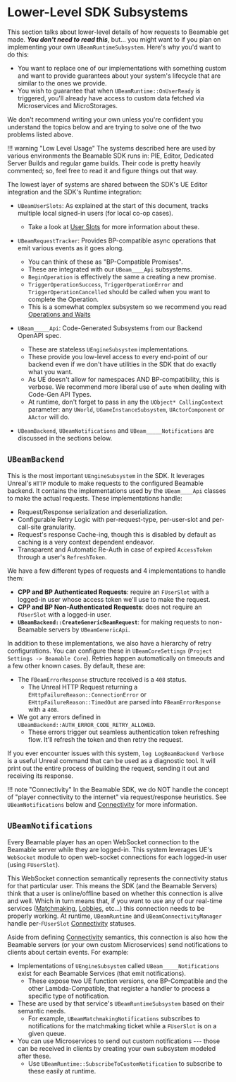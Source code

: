 ﻿# Lower-Level SDK Subsystems

This section talks about lower-level details of how requests to Beamable get made. 
***You don't need to read this***, but... you might want to if you plan on implementing your own `UBeamRuntimeSubsystem`. 
Here's why you'd want to do this:

- You want to replace one of our implementations with something custom and want to provide guarantees about your system's lifecycle that are similar to the ones we provide.
- You wish to guarantee that when `UBeamRuntime::OnUserReady` is triggered, you'll already have access to custom data fetched via Microservices and MicroStorages.

We don't recommend writing your own unless you're confident you understand the topics below and are trying to solve one of the two problems listed above.

!!! warning "Low Level Usage"
    The systems described here are used by various environments the Beamable SDK runs in: PIE, Editor, Dedicated Server Builds and regular game builds. 
    Their code is pretty heavily commented; so, feel free to read it and figure things out that way.

The lowest layer of systems are shared between the SDK's UE Editor integration and the SDK's Runtime integration:

- `UBeamUserSlots`: As explained at the start of this document, tracks multiple local signed-in users (for local co-op cases).
  - Take a look at [User Slots](user-slots.md) for more information about these.
   
- `UBeamRequestTracker`: Provides BP-compatible async operations that emit various events as it goes along.
  - You can think of these as "BP-Compatible Promises".
  - These are integrated with our `UBeam____Api` subsystems.
  - `BeginOperation` is effectively the same a creating a new promise.
  - `TriggerOperationSuccess`, `TriggerOperationError` and `TriggerOperationCancelled` should be called when you want to complete the Operation.
  - This is a somewhat complex subsystem so we recommend you read [Operations and Waits](operations-and-waits.md)

- `UBeam_____Api`:  Code-Generated Subsystems from our Backend OpenAPI spec.
    - These are stateless `UEngineSubsystem` implementations.
    - These provide you low-level access to every end-point of our backend even if we don't have utilities in the SDK that do exactly what you want.
    - As UE doesn't allow for namespaces AND BP-compatibility, this is verbose. We recommend more liberal use of `auto` when dealing with Code-Gen API Types.
    - At runtime, don't forget to pass in any the `UObject* CallingContext` parameter: any `UWorld`, `UGameInstanceSubsystem`, `UActorComponent` or `AActor` will do.

- `UBeamBackend`, `UBeamNotifications` and `UBeam_____Notifications` are discussed in the sections below.

## `UBeamBackend`
This is the most important `UEngineSubsystem` in the SDK. It leverages Unreal's `HTTP` module to make requests to the configured Beamable backend.
It contains the implementations used by the `UBeam____Api` classes to make the actual requests. These implementations handle:
- Request/Response serialization and deserialization.
- Configurable Retry Logic with per-request-type, per-user-slot and per-call-site granularity.
- Request's response Cache-ing, though this is disabled by default as caching is a very context dependent endeavor.
- Transparent and Automatic Re-Auth in case of expired `AccessToken` through a user's `RefreshToken`.

We have a few different types of requests and 4 implementations to handle them:
- **CPP and BP Authenticated Requests**: require an `FUserSlot` with a logged-in user whose access token we'll use to make the request. 
- **CPP and BP Non-Authenticated Requests**: does not require an `FUserSlot` with a logged-in user.
- **`UBeamBackend::CreateGenericBeamRequest`**: for making requests to non-Beamable servers by `UBeamGenericApi`.

In addition to these implementations, we also have a hierarchy of retry configurations. 
You can configure these in `UBeamCoreSettings` (`Project Settings -> Beamable Core`).
Retries happen automatically on timeouts and a few other known cases. By default, these are:

- The `FBeamErrorResponse` structure received is a `408` status.
  - The Unreal HTTP Request returning a `EHttpFailureReason::ConnectionError` or `EHttpFailureReason::TimedOut` are parsed into `FBeamErrorResponse` with a `408`.
- We got any errors defined in `UBeamBackend::AUTH_ERROR_CODE_RETRY_ALLOWED`.
  - These errors trigger out seamless authentication token refreshing flow. It'll refresh the token and then retry the request.

If you ever encounter issues with this system, `log LogBeamBackend Verbose` is a useful Unreal command that can be used as a diagnostic tool.
It will print out the entire process of building the request, sending it out and receiving its response.

!!! note "Connectivity"
    In the Beamable SDK, we do NOT handle the concept of "player connectivity to the internet" via request/response heuristics. 
    See `UBeamNotifications` below and [Connectivity](connectivity.md) for more information.

## `UBeamNotifications`
Every Beamable player has an open WebSocket connection to the Beamable server while they are logged-in. 
This system leverages UE's `WebSocket` module to open web-socket connections for each logged-in user (using `FUserSlot`).

This WebSocket connection semantically represents the connectivity status for that particular user. 
This means the SDK (and the Beamable Servers) think that a user is online/offline based on whether this connection is alive and well.
Which in turn means that, if you want to use any of our real-time services ([Matchmaking](../beamable-services/matchmaking.md), [Lobbies](../beamable-services/lobbies.md), etc...)
this connection needs to be properly working. At runtime, `UBeamRuntime` and `UBeamConnectivityManager` handle per-`FUserSlot` [Connectivity](connectivity.md) statuses.

Aside from defining [Connectivity](connectivity.md) semantics, this connection is also how the Beamable servers (or your own custom Microservices) send notifications to clients about certain events.
For example:
- Implementations of `UEngineSubsystem` called `UBeam_____Notifications` exist for each Beamable Services (that emit notifications).
  - These expose two UE function versions, one BP-Compatible and the other Lambda-Compatible, that register a handler to process a specific type of notification.
- These are used by that service's `UBeamRuntimeSubsystem` based on their semantic needs.
  - For example, `UBeamMatchmakingNotifications` subscribes to notifications for the matchmaking ticket while a `FUserSlot` is on a given queue.
- You can use Microservices to send out custom notifications --- those can be received in clients by creating your own subsystem modeled after these.
  - Use `UBeamRuntime::SubscribeToCustomNotification` to subscribe to these easily at runtime. 
  
